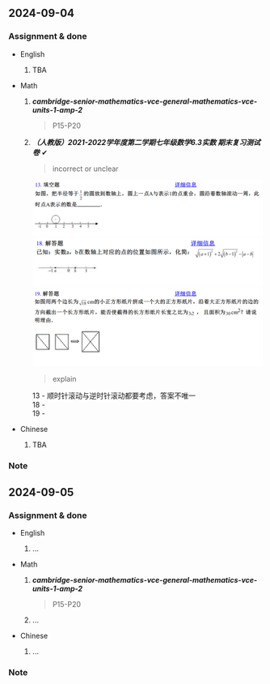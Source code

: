 ## 2024-09-04

### Assignment & done

- English
  1. TBA

- Math
  1. _**cambridge-senior-mathematics-vce-general-mathematics-vce-units-1-amp-2**_
     > P15-P20

  2. _**（人教版）2021-2022学年度第二学期七年级数学6.3实数 期末复习测试卷**_ ✔

     > incorrect or unclear

     ![13](./pictures/math-09-001.PNG)\
     ![18](./pictures/math-09-002.PNG)\
     ![19](./pictures/math-09-003.PNG)

     > explain

     13 - 顺时针滚动与逆时针滚动都要考虑，答案不唯一\
     18 -\
     19 -

- Chinese
  1. TBA

### Note

## 2024-09-05

### Assignment & done

- English
  1. ...

- Math
  1. _**cambridge-senior-mathematics-vce-general-mathematics-vce-units-1-amp-2**_
     > P15-P20

  2. ...

- Chinese
  1. ...

### Note
